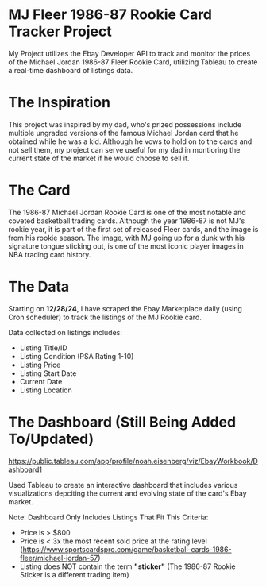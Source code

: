 # MJ Fleer 1986-87 Rookie Card Tracker Project
My Project utilizes the Ebay Developer API to track and monitor the prices of the Michael Jordan 1986-87 Fleer Rookie Card, utilizing Tableau to create a real-time dashboard of listings data.

# The Inspiration
This project was inspired by my dad, who's prized possessions include multiple ungraded versions of the famous Michael Jordan card that he obtained while he was a kid. Although he vows to hold on to the cards and not sell them, my project can serve useful for my dad in montioring the current state of the market if he would choose to sell it.

# The Card
The 1986-87 Michael Jordan Rookie Card is one of the most notable and coveted basketball trading cards. Although the year 1986-87 is not MJ's rookie year, it is part of the first set of released Fleer cards, and the image is from his rookie season. The image, with MJ going up for a dunk with his signature tongue sticking out, is one of the most iconic player images in NBA trading card history.

# The Data
Starting on **12/28/24**, I have scraped the Ebay Marketplace daily (using Cron scheduler) to track the listings of the MJ Rookie card. 

Data collected on listings includes:
- Listing Title/ID
- Listing Condition (PSA Rating 1-10)
- Listing Price
- Listing Start Date
- Current Date
- Listing Location

# The Dashboard (Still Being Added To/Updated)
https://public.tableau.com/app/profile/noah.eisenberg/viz/EbayWorkbook/Dashboard1

Used Tableau to create an interactive dashboard that includes various visualizations depciting the current and evolving state of the card's Ebay market. 

Note: Dashboard Only Includes Listings That Fit This Criteria:
- Price is > $800
- Price is < 3x the most recent sold price at the rating level (https://www.sportscardspro.com/game/basketball-cards-1986-fleer/michael-jordan-57)
- Listing does NOT contain the term **"sticker"** (The 1986-87 Rookie Sticker is a different trading item)






